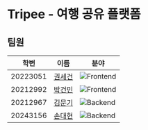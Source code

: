 # Tripee - 여행 공유 플랫폼

## 팀원

| 학번       | 이름                                       | 분야                                                                                                            |
|----------|------------------------------------------|---------------------------------------------------------------------------------------------------------------|
| 20223051 | [권세건](https://github.com/honeybugs)      | ![Frontend](https://img.shields.io/badge/Frontend-f1413d.svg?style=for-the-badge&logo=svelte&logoColor=white) |
| 20212992 | [박건민](https://github.com/pkm021118)      | ![Frontend](https://img.shields.io/badge/Frontend-f1413d.svg?style=for-the-badge&logo=svelte&logoColor=white) |
| 20212967 | [김문기](https://github.com/Kimmoongi0320/) | ![Backend](https://img.shields.io/badge/Backend-6DB33F.svg?style=for-the-badge&logo=spring&logoColor=white)   |
| 20243156 | [손대현](https://github.com/son-daehyeon)   | ![Backend](https://img.shields.io/badge/Backend-6DB33F.svg?style=for-the-badge&logo=spring&logoColor=white)   |
